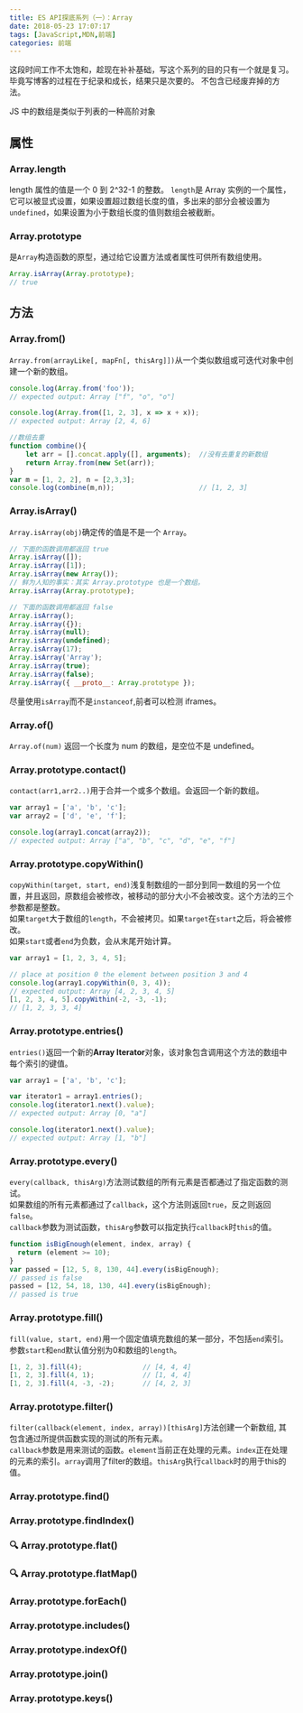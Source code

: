 ```yaml
---
title: ES API探底系列（一）：Array
date: 2018-05-23 17:07:17
tags: [JavaScript,MDN,前端]
categories: 前端
---
```

这段时间工作不太饱和，趁现在补补基础，写这个系列的目的只有一个就是复习。   
毕竟写博客的过程在于纪录和成长，结果只是次要的。
不包含已经废弃掉的方法。
<!-- more -->

JS 中的数组是类似于列表的一种高阶对象
## 属性
### Array.length
length 属性的值是一个 0 到 2^32-1 的整数。
`length`是 Array 实例的一个属性，它可以被显式设置，如果设置超过数组长度的值，多出来的部分会被设置为`undefined`，如果设置为小于数组长度的值则数组会被截断。
### Array.prototype
是`Array`构造函数的原型，通过给它设置方法或者属性可供所有数组使用。
```js
Array.isArray(Array.prototype); 
// true
```
## 方法
### Array.from()
`Array.from(arrayLike[, mapFn[, thisArg]])`从一个类似数组或可迭代对象中创建一个新的数组。
```js
console.log(Array.from('foo'));
// expected output: Array ["f", "o", "o"]

console.log(Array.from([1, 2, 3], x => x + x));
// expected output: Array [2, 4, 6]

//数组去重
function combine(){ 
    let arr = [].concat.apply([], arguments);  //没有去重复的新数组 
    return Array.from(new Set(arr));
} 
var m = [1, 2, 2], n = [2,3,3]; 
console.log(combine(m,n));                     // [1, 2, 3]
```
### Array.isArray()
`Array.isArray(obj)`确定传的值是不是一个 `Array`。
```js
// 下面的函数调用都返回 true
Array.isArray([]);
Array.isArray([1]);
Array.isArray(new Array());
// 鲜为人知的事实：其实 Array.prototype 也是一个数组。
Array.isArray(Array.prototype); 

// 下面的函数调用都返回 false
Array.isArray();
Array.isArray({});
Array.isArray(null);
Array.isArray(undefined);
Array.isArray(17);
Array.isArray('Array');
Array.isArray(true);
Array.isArray(false);
Array.isArray({ __proto__: Array.prototype });
```
尽量使用`isArray`而不是`instanceof`,前者可以检测 iframes。
### Array.of()
`Array.of(num)` 返回一个长度为 num 的数组，是空位不是 undefined。
### Array.prototype.contact()
`contact(arr1,arr2..)`用于合并一个或多个数组。会返回一个新的数组。
```js
var array1 = ['a', 'b', 'c'];
var array2 = ['d', 'e', 'f'];

console.log(array1.concat(array2));
// expected output: Array ["a", "b", "c", "d", "e", "f"]
```
### Array.prototype.copyWithin()
`copyWithin(target, start, end)`浅复制数组的一部分到同一数组的另一个位置，并且返回，原数组会被修改，被移动的部分大小不会被改变。这个方法的三个参数都是整数。   
如果`target`大于数组的`length`，不会被拷贝。如果`target`在`start`之后，将会被修改。   
如果`start`或者`end`为负数，会从末尾开始计算。
```js
var array1 = [1, 2, 3, 4, 5];

// place at position 0 the element between position 3 and 4
console.log(array1.copyWithin(0, 3, 4));
// expected output: Array [4, 2, 3, 4, 5]
[1, 2, 3, 4, 5].copyWithin(-2, -3, -1);
// [1, 2, 3, 3, 4]
```
### Array.prototype.entries()
`entries()`返回一个新的**Array Iterator**对象，该对象包含调用这个方法的数组中每个索引的键值。
```js
var array1 = ['a', 'b', 'c'];

var iterator1 = array1.entries();
console.log(iterator1.next().value);
// expected output: Array [0, "a"]

console.log(iterator1.next().value);
// expected output: Array [1, "b"]
```
### Array.prototype.every()
`every(callback, thisArg)`方法测试数组的所有元素是否都通过了指定函数的测试。   
如果数组的所有元素都通过了`callback`，这个方法则返回`true`，反之则返回`false`。   
`callback`参数为测试函数，`thisArg`参数可以指定执行`callback`时`this`的值。   
```js
function isBigEnough(element, index, array) {
  return (element >= 10);
}
var passed = [12, 5, 8, 130, 44].every(isBigEnough);
// passed is false
passed = [12, 54, 18, 130, 44].every(isBigEnough);
// passed is true
```
### Array.prototype.fill()
`fill(value, start, end)`用一个固定值填充数组的某一部分，不包括`end`索引。   
参数`start`和`end`默认值分别为0和数组的`length`。
```js
[1, 2, 3].fill(4);               // [4, 4, 4]
[1, 2, 3].fill(4, 1);            // [1, 4, 4]
[1, 2, 3].fill(4, -3, -2);       // [4, 2, 3]
```
### Array.prototype.filter()
`filter(callback(element, index, array))[thisArg]`方法创建一个新数组, 其包含通过所提供函数实现的测试的所有元素。   
`callback`参数是用来测试的函数。`element`当前正在处理的元素。`index`正在处理的元素的索引。`array`调用了filter的数组。`thisArg`执行`callback`时的用于this的值。
### Array.prototype.find()
### Array.prototype.findIndex()
### 🔍 Array.prototype.flat()
### 🔍 Array.prototype.flatMap()
### Array.prototype.forEach()
### Array.prototype.includes()
### Array.prototype.indexOf()
### Array.prototype.join()
### Array.prototype.keys()